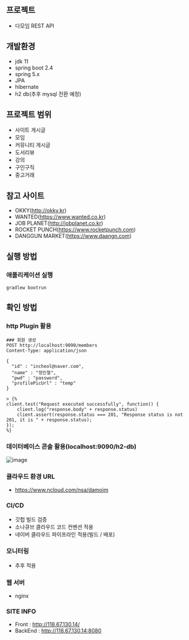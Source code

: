 ## 프로젝트
- 다모임 REST API

## 개발환경
- jdk 11
- spring boot 2.4
- spring 5.x
- JPA
- hibernate
- h2 db(추후 mysql 전환 예정) 

## 프로젝트 범위
- 사이트 게시글
- 모임
- 커뮤니티 게시글
- 도서리뷰
- 강의
- 구인구직
- 중고거래

## 참고 사이트
- OKKY(http://okky.kr)
- WANTED(https://www.wanted.co.kr)
- JOB PLANET(http://jobplanet.co.kr)
- ROCKET PUNCH(https://www.rocketpunch.com)
- DANGGUN MARKET(https://www.daangn.com)


## 실행 방법

### 애플리케이션 실행

```
gradlew bootrun
```

## 확인 방법
### http Plugin 활용
```
### 회원 생성
POST http://localhost:9090/members
Content-Type: application/json

{
  "id" : "incheol@naver.com",
  "name" : "정인철",
  "pwd" : "password",
  "profilePicUrl" : "temp"
}

> {%
client.test("Request executed successfully", function() {
    client.log("response.body" + response.status)
    client.assert(response.status === 201, "Response status is not 201, it is " + response.status);
});
%}

```

### 데이터베이스 콘솔 활용(localhost:9090/h2-db)
![image](https://user-images.githubusercontent.com/2491418/99860795-7b358480-2bd7-11eb-916b-ffbd9b665ce8.png)

### 클라우드 환경 URL
- https://www.ncloud.com/nsa/damoim

### CI/CD 
- 깃헙 빌드 검증
- 소나큐브 클라우드 코드 컨벤션 적용
- 네이버 클라우드 파이프라인 적용(빌드 / 배포)

### 모니터링
- 추후 적용

### 웹 서버
- nginx

### SITE INFO
- Front : http://118.67.130.14/
- BackEnd : http://118.67.130.14:8080
